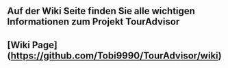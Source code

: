 ## Auf der Wiki Seite finden Sie alle wichtigen Informationen zum Projekt TourAdvisor
## [Wiki Page] (https://github.com/Tobi9990/TourAdvisor/wiki)







